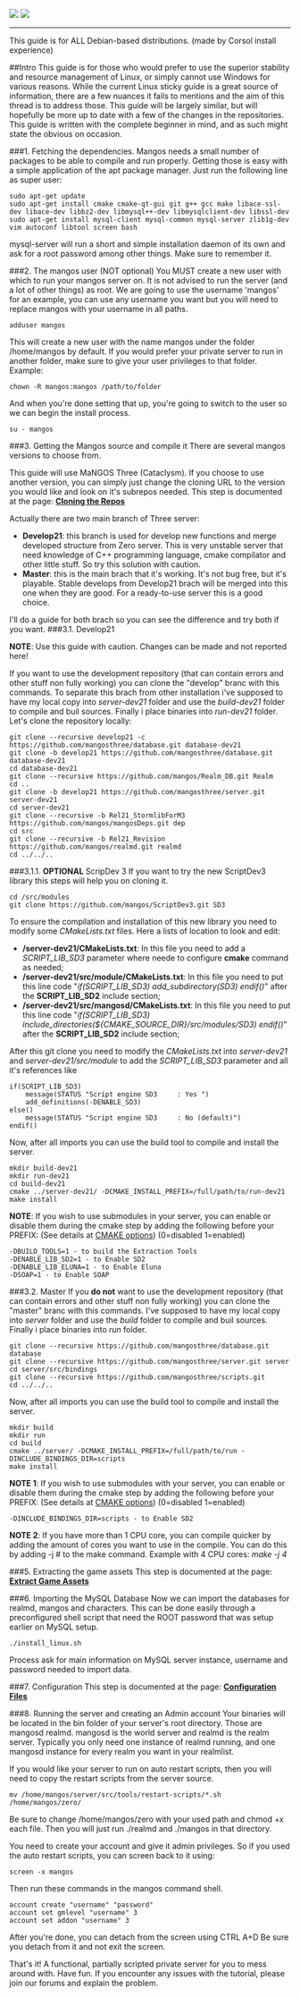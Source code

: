 [![](http://getmangos.eu/wiki/icons/home.gif)](http://getmangos.eu/wiki/Home.md) 
[![](http://getmangos.eu/wiki/icons/back.gif)](http://getmangos.eu/wiki/Installation%20Guides/Installation%20Guides.md) 

----------

This guide is for ALL Debian-based distributions. (made by Corsol install experience)

##Intro
This guide is for those who would prefer to use the superior stability and resource management of Linux, or simply cannot use Windows for various reasons.
While the current Linux sticky guide is a great source of information, there are a few nuances it fails to mentions and the aim of this thread is to
address those. This guide will be largely similar, but will hopefully be more up to date with a few of the changes in the repositories. This guide
is written with the complete beginner in mind, and as such might state the obvious on occasion.


   
###1. Fetching the dependencies.
Mangos needs a small number of packages to be able to compile and run properly. Getting those is easy with a simple application of the apt package manager. Just run the following line as super user:
    
    sudo apt-get update
    sudo apt-get install cmake cmake-qt-gui git g++ gcc make libace-ssl-dev libace-dev libbz2-dev libmysql++-dev libmysqlclient-dev libssl-dev
    sudo apt-get install mysql-client mysql-common mysql-server zlib1g-dev vim autoconf libtool screen bash
    
mysql-server will run a short and simple installation daemon of its own and ask for a root password among other things. Make sure to remember it.

###2. The mangos user (NOT optional)
You MUST create a new user with which to run your mangos server on. It is not advised to run the server (and a lot of other things) as root.
We are going to use the username 'mangos' for an example, you can use any username you want but you will need to replace mangos with your username in all paths.
    
    adduser mangos
    
This will create a new user with the name mangos under the folder /home/mangos by default.
If you would prefer your private server to run in another folder, make sure to give your user privileges to that folder.
Example:
    
    chown -R mangos:mangos /path/to/folder
    
And when you're done setting that up, you're going to switch to the user so we can begin the install process.
    
    su - mangos
    
###3. Getting the Mangos source and compile it
There are several mangos versions to choose from.

This guide will use MaNGOS Three (Cataclysm). If you choose to use another version, you can simply just change the cloning URL to the version you would like and look on it's subrepos needed.
This step is documented at the page: [**Cloning the Repos**](http://getmangos.eu/wiki/Installation%20Guides/General/Cloning%20the%20Repos.md)

Actually there are two main branch of Three server:
  * **Develop21**: this branch is used for develop new functions and merge developed structure from Zero server. This is very unstable server that need knowledge of C++ programming language, cmake compilator and other little stuff. So try this solution with caution.
  * **Master**: this is the main brach that it's working. It's not bug free, but it's playable. Stable develops from Develop21 brach will be merged into this one when they are good. For a ready-to-use server this is a good choice.

I'll do a guide for both brach so you can see the difference and try both if you want.
###3.1. Develop21

**NOTE**: Use this guide with caution. Changes can be made and not reported here!

If you want to use the development repository (that can contain errors and other stuff non fully working) you can clone the "develop" branc with this commands. To separate this brach from other installation i've supposed to have my local copy into *server-dev21* folder and use the *build-dev21* folder to compile and buil sources. Finally i place binaries into *run-dev21* folder.
Let's clone the repository locally:

    git clone --recursive develop21 -c https://github.com/mangosthree/database.git database-dev21
    git clone -b develop21 https://github.com/mangosthree/database.git database-dev21
    cd database-dev21
    git clone --recursive https://github.com/mangos/Realm_DB.git Realm
    cd ..
    git clone -b develop21 https://github.com/mangosthree/server.git server-dev21
    cd server-dev21
    git clone --recursive -b Rel21_StormlibForM3 https://github.com/mangos/mangosDeps.git dep
    cd src
    git clone --recursive -b Rel21_Revision https://github.com/mangos/realmd.git realmd
    cd ../../..

###3.1.1. **OPTIONAL** ScripDev 3
If you want to try the new ScriptDev3 library this steps will help you on cloning it.

    cd /src/modules
    git clone https://github.com/mangos/ScriptDev3.git SD3

To ensure the compilation and installation of this new library you need to modify some *CMakeLists.txt* files. Here a lists of location to look and edit:
  * **/server-dev21/CMakeLists.txt**: In this file you need to add a *SCRIPT_LIB_SD3* parameter where neede to configure **cmake** command as needed;
  * **/server-dev21/src/module/CMakeLists.txt**: In this file you need to put this line code "*if(SCRIPT_LIB_SD3) add_subdirectory(SD3) endif()*" after the **SCRIPT_LIB_SD2** include section;
  * **/server-dev21/src/mangosd/CMakeLists.txt**: In this file you need to put this line code "*if(SCRIPT_LIB_SD3) include_directories(${CMAKE_SOURCE_DIR}/src/modules/SD3) endif()*" after the **SCRIPT_LIB_SD2** include section;
  
After this git clone you need to modify the *CMakeLists.txt* into *server-dev21* and *server-dev21/src/module*
to add the *SCRIPT_LIB_SD3* parameter and all it's references like

    if(SCRIPT_LIB_SD3)
        message(STATUS "Script engine SD3     : Yes ")
        add_definitions(-DENABLE_SD3)
    else()
        message(STATUS "Script engine SD3     : No (default)")
    endif()


Now, after all imports you can use the build tool to compile and install the server.

    mkdir build-dev21
    mkdir run-dev21
    cd build-dev21
    cmake ../server-dev21/ -DCMAKE_INSTALL_PREFIX=/full/path/to/run-dev21
    make install

**NOTE**: If you wish to use submodules in your server, you can enable or disable them during the cmake step by adding the following before your PREFIX: (See details at [CMAKE options](https://github.com/mangosthree/server/blob/develop21/CMakeLists.txt))
(0=disabled 1=enabled)
    
    -DBUILD_TOOLS=1 - to build the Extraction Tools
    -DENABLE_LIB_SD2=1 - to Enable SD2
    -DENABLE_LIB_ELUNA=1 - to Enable Eluna
    -DSOAP=1 - to Enable SOAP


###3.2. Master
If you **do not** want to use the development repository (that can contain errors and other stuff non fully working) you can clone the "master" branc with this commands. I've supposed to have my local copy into *server* folder and use the *build* folder to compile and buil sources. Finally i place binaries into *run* folder.

    git clone --recursive https://github.com/mangosthree/database.git database
    git clone --recursive https://github.com/mangosthree/server.git server
    cd server/src/bindings
    git clone --recursive https://github.com/mangosthree/scripts.git
    cd ../../..

Now, after all imports you can use the build tool to compile and install the server.
	
    mkdir build
    mkdir run
    cd build
    cmake ../server/ -DCMAKE_INSTALL_PREFIX=/full/path/to/run -DINCLUDE_BINDINGS_DIR=scripts
    make install
	
**NOTE 1**: If you wish to use submodules with your server, you can enable or disable them during the cmake step by adding the following before your PREFIX: (See details at [CMAKE options](https://github.com/mangosthree/server/blob/master/CMakeLists.txt))
(0=disabled 1=enabled)
    
    -DINCLUDE_BINDINGS_DIR=scripts - to Enable SD2
    
**NOTE 2**: If you have more than 1 CPU core, you can compile quicker by adding the amount of cores you want to use in the compile. You can do this by adding -j # to the make command.
Example with 4 CPU cores: *make -j 4*

###5. Extracting the game assets
This step is documented at the page: [**Extract Game Assets**](http://getmangos.eu/wiki/Installation%20Guides/General/Extracting-Game-Assets.md)

###6. Importing the MySQL Database
Now we can import the databases for realmd, mangos and characters. This can be done easily through a preconfigured shell script that need the ROOT password that was setup earlier on MySQL setup.

    ./install_linux.sh

Process ask for main information on MySQL server instance, username and password needed to import data.

###7. Configuration
This step is documented at the page: [**Configuration Files**](http://getmangos.eu/wiki/Installation%20Guides/General/Configuration-Files.md)

###8. Running the server and creating an Admin account
Your binaries will be located in the bin folder of your server's root directory. Those are mangosd realmd.
mangosd is the world server and realmd is the realm server. Typically you only need one instance of realmd running, and one mangosd instance for every realm you want in your realmlist.

If you would like your server to run on auto restart scripts, then you will need to copy the restart scripts from the server source.
        
	mv /home/mangos/server/src/tools/restart-scripts/*.sh /home/mangos/zero/
	
Be sure to change /home/mangos/zero with your used path and chmod +x each file. Then you will just run ./realmd and ./mangos in that directory.

You need to create your account and give it admin privileges. So if you used the auto restart scripts, you can screen back to it using:
    
	screen -x mangos
	
Then run these commands in the mangos command shell.
    
    account create "username" "password"
    account set gmlevel "username" 3
    account set addon "username" 3
    
After you're done, you can detach from the screen using CTRL A+D
Be sure you detach from it and not exit the screen.

That's it! A functional, partially scripted private server for you to mess around with. Have fun.
If you encounter any issues with the tutorial, please join our forums and explain the problem.

